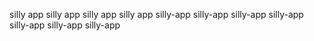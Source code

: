 silly app
silly app
silly app
silly app
silly-app
silly-app
silly-app
silly-app
silly-app
silly-app
silly-app
